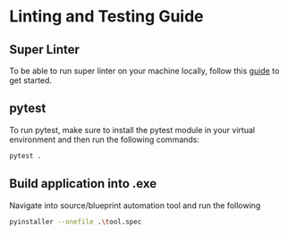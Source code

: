 # Linting and Testing Guide

## Super Linter

To be able to run super linter on your machine locally, follow this
[guide](https://github.com/github/super-linter/blob/main/docs/run-linter-locally.md)
to get started.

## pytest

To run pytest, make sure to install the pytest module in your virtual environment and then run the
following commands:

```bash
pytest .
```

## Build application into .exe

Navigate into source/blueprint automation tool and run the following

```bash
pyinstaller --onefile .\tool.spec
```
